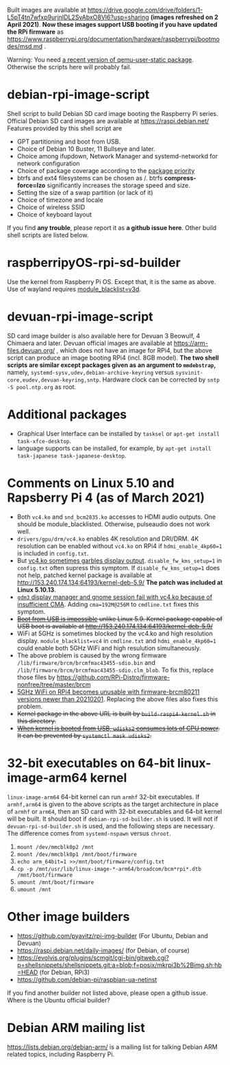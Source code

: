 Built images are available at https://drive.google.com/drive/folders/1-L5pT4tn7wfxp9urjnIDL2SvAbxO8Vl6?usp=sharing **(images refreshed on 2 April 2021)**.
**Now these images support USB booting if you have updated the RPi firmware** as https://www.raspberrypi.org/documentation/hardware/raspberrypi/bootmodes/msd.md .

Warning: You need [a recent version of qemu-user-static package](https://packages.debian.org/sid/qemu-user-static). Otherwise the scripts here will probably fail.

# debian-rpi-image-script
Shell script to build Debian SD card image booting the Raspberry Pi series.
Official Debian SD card images are available at https://raspi.debian.net/ Features provided by this shell script are

* GPT partitioning and boot from USB.
* Choice of Debian 10 Buster, 11 Bullseye and later.
* Choice among ifupdown, Network Manager and systemd-networkd for network configuration
* Choice of package coverage according to the [package priority](https://www.debian.org/doc/debian-policy/ch-archive.html#s-priorities)
* btrfs and ext4 filesystems can be chosen as /. btrfs **compress-force=lzo** significantly increases the storage speed and size.
* Setting the size of a swap partition (or lack of it)
* Choice of timezone and locale
* Choice of wireless SSID
* Choice of keyboard layout

If you find **any trouble**, please report it as **a github issue here**.
Other build shell scripts are listed below.

# raspberripyOS-rpi-sd-builder

Use the kernel from Raspberry Pi OS. Except that, it is the same as above. Use of wayland requires [module_blacklist=v3d](https://github.com/raspberrypi/linux/issues/4202).

# devuan-rpi-image-script
SD card image builder is also available here for Devuan 3 Beowulf, 4 Chimaera and later. Devuan official images are available at https://arm-files.devuan.org/
, which does not have an image for RPi4, but the above script can produce an image booting RPi4 (incl. 8GB model).
**The two shell scripts are similar except packages given as an argument to `mmdebstrap`,**
namely, `systemd-sysv,udev,debian-archive-keyring` versus `sysvinit-core,eudev,devuan-keyring,sntp`.
Hardware clock can be corrected by `sntp -S pool.ntp.org` as root.

# Additional packages
* Graphical User Interface can be installed by `tasksel` or `apt-get install task-xfce-desktop`.
* language supports can be installed, for example, by `apt-get install task-japanese task-japanese-desktop`.

# Comments on Linux 5.10 and Rapsberry Pi 4 (as of March 2021)
* Both `vc4.ko` and `snd_bcm2835.ko` accesses to HDMI audio outputs. One should be module_blacklisted. Otherwise, pulseaudio does not work well.
* `drivers/gpu/drm/vc4.ko` enables 4K resolution and DRI/DRM. 4K resolution can be enabled without `vc4.ko` on RPi4 if `hdmi_enable_4kp60=1` is included in `config.txt`.
* But [vc4.ko sometimes garbles display output](https://bugs.debian.org/cgi-bin/bugreport.cgi?bug=980785). `disable_fw_kms_setup=1` in `config.txt` often supress this symptom. If `disable_fw_kms_setup=1` does not help, patched kernel package is available at http://153.240.174.134:64193/kernel-deb-5.9/ **The patch was included at Linux 5.10.13**.
* [`gdm3` display manager and gnome session fail with vc4.ko because of insufficient CMA](https://bugs.debian.org/cgi-bin/bugreport.cgi?bug=980536). Adding `cma=192M@256M` to `cmdline.txt` fixes this symptom.
* ~~[Boot from USB is impossible](https://bugs.debian.org/cgi-bin/bugreport.cgi?bug=977694) unlike Linux 5.9. Kernel package capable of USB boot is available at http://153.240.174.134:64193/kernel-deb-5.9/~~
* WiFi at 5GHz is sometimes blocked by the vc4.ko and high resolution display. `module_blacklist=vc4` in `cmdline.txt` and `hdmi_enable_4kp60=1` could enable both 5GHz WiFi and high resulution simultaneously.
* The above problem is caused by the wrong firmware `/lib/firmware/brcm/brcmfmac43455-sdio.bin` and `/lib/firmware/brcm/brcmfmac43455-sdio.clm_blob`. To fix this, replace those files by https://github.com/RPi-Distro/firmware-nonfree/tree/master/brcm
* [5GHz WiFi on RPi4 becomes unusable with firmware-brcm80211 versions newer than 20210201](https://bugs.debian.org/cgi-bin/bugreport.cgi?bug=985632). Replacing the above files also fixes this problem.
* ~~Kernel package in the above URL is built by `build-raspi4-kernel.sh` in this directory.~~
* ~~[When kernel is booted from USB, `udisks2` consumes lots of CPU power](https://bugs.debian.org/cgi-bin/bugreport.cgi?bug=980980). It can be prevented by `systemctl mask udisks2`.~~

# 32-bit executables on 64-bit linux-image-arm64 kernel
`linux-image-arm64` 64-bit kernel can run `armhf` 32-bit executables. If `armhf,arm64` is given to the above scripts as
the target architecture in place of `armhf` or `arm64`,
then an SD card with 32-bit executables and 64-bit kernel will be built.
It should boot if `debian-rpi-sd-builder.sh` is used.
It will not if `devuan-rpi-sd-builder.sh` is used,
and the following steps are necessary. The difference comes from `systemd-nspawn` versus `chroot`.

1. `mount /dev/mmcblk0p2 /mnt`
2. `mount /dev/mmcblk0p1 /mnt/boot/firmware`
3. `echo arm_64bit=1 >>/mnt/boot/firmware/config.txt`
4. `cp -p /mnt/usr/lib/linux-image-*-arm64/broadcom/bcm*rpi*.dtb /mnt/boot/firmware`
5. `umount /mnt/boot/firmware`
6. `umount /mnt`

# Other image builders
* https://github.com/pyavitz/rpi-img-builder (For Ubuntu, Debian and Devuan)
* https://raspi.debian.net/daily-images/ (for Debian, of course)
* https://evolvis.org/plugins/scmgit/cgi-bin/gitweb.cgi?p=shellsnippets/shellsnippets.git;a=blob;f=posix/mkrpi3b%2Bimg.sh;hb=HEAD (for Debian, RPi3)
* https://github.com/debian-pi/raspbian-ua-netinst

If you find another builder not listed above, please open a github issue. Where is the Ubuntu official builder?

# Debian ARM mailing list
https://lists.debian.org/debian-arm/ is a mailing list for talking Debian ARM related topics, including Raspberry Pi.
